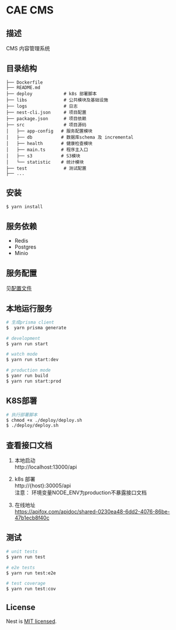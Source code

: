 # CAE CMS
## 描述

CMS 内容管理系统

## 目录结构

```
├── Dockerfile
├── README.md
├── deploy            # k8s 部署脚本
├── libs              # 公共模块及基础设施
├── logs              # 日志
├── nest-cli.json     # 项目配置
├── package.json      # 项目依赖
├── src               # 项目源码
│   ├── app-config   # 服务配置模块
│   ├── db           # 数据库schema 及 incremental
│   ├── health       # 健康检查模块
│   ├── main.ts      # 程序主入口
│   ├── s3           # S3模块
│   └── statistic    # 统计模块
├── test              # 测试配置
├── ...

```

## 安装

```bash
$ yarn install
```

## 服务依赖

- Redis
- Postgres
- Minio

## 服务配置

见[配置文件](./src/app-config/config.yaml)

## 本地运行服务

```bash
# 生成prisma client
$  yarn prisma generate
```

```bash
# development
$ yarn run start

# watch mode
$ yarn run start:dev

# production mode
$ yanr run build
$ yarn run start:prod
```

## K8S部署

```bash
# 执行部署脚本
$ chmod +x ./deploy/deploy.sh
$ ./deploy/deploy.sh
```

## 查看接口文档

1. 本地启动   
http://localhost:13000/api

2. k8s 部署   
http://{host}:30005/api   
注意： 环境变量NODE_ENV为production不暴露接口文档

3. 在线地址   
https://apifox.com/apidoc/shared-0230ea48-6dd2-4076-86be-47b1ecb8f40c

## 测试

```bash
# unit tests
$ yarn run test

# e2e tests
$ yarn run test:e2e

# test coverage
$ yarn run test:cov
```



## License

Nest is [MIT licensed](LICENSE).
